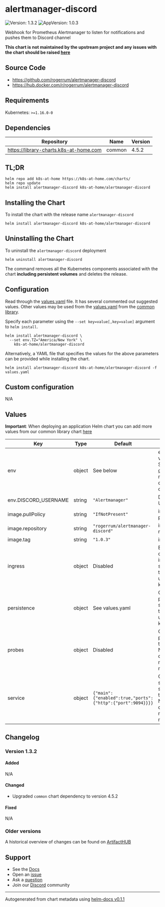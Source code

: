 # alertmanager-discord

![Version: 1.3.2](https://img.shields.io/badge/Version-1.3.2-informational?style=flat-square) ![AppVersion: 1.0.3](https://img.shields.io/badge/AppVersion-1.0.3-informational?style=flat-square)

Webhook for Prometheus Alertmanager to listen for notifications and pushes them to Discord channel

**This chart is not maintained by the upstream project and any issues with the chart should be raised [here](https://github.com/samipsolutions/helm-charts/issues/new/choose)**

## Source Code

* <https://github.com/rogerrum/alertmanager-discord>
* <https://hub.docker.com/r/rogerrum/alertmanager-discord>

## Requirements

Kubernetes: `>=1.16.0-0`

## Dependencies

| Repository | Name | Version |
|------------|------|---------|
| https://library-charts.k8s-at-home.com | common | 4.5.2 |

## TL;DR

```console
helm repo add k8s-at-home https://k8s-at-home.com/charts/
helm repo update
helm install alertmanager-discord k8s-at-home/alertmanager-discord
```

## Installing the Chart

To install the chart with the release name `alertmanager-discord`

```console
helm install alertmanager-discord k8s-at-home/alertmanager-discord
```

## Uninstalling the Chart

To uninstall the `alertmanager-discord` deployment

```console
helm uninstall alertmanager-discord
```

The command removes all the Kubernetes components associated with the chart **including persistent volumes** and deletes the release.

## Configuration

Read through the [values.yaml](./values.yaml) file. It has several commented out suggested values.
Other values may be used from the [values.yaml](https://github.com/k8s-at-home/library-charts/tree/main/charts/stable/common/values.yaml) from the [common library](https://github.com/k8s-at-home/library-charts/tree/main/charts/stable/common).

Specify each parameter using the `--set key=value[,key=value]` argument to `helm install`.

```console
helm install alertmanager-discord \
  --set env.TZ="America/New York" \
    k8s-at-home/alertmanager-discord
```

Alternatively, a YAML file that specifies the values for the above parameters can be provided while installing the chart.

```console
helm install alertmanager-discord k8s-at-home/alertmanager-discord -f values.yaml
```

## Custom configuration

N/A

## Values

**Important**: When deploying an application Helm chart you can add more values from our common library chart [here](https://github.com/k8s-at-home/library-charts/tree/main/charts/stable/common)

| Key | Type | Default | Description |
|-----|------|---------|-------------|
| env | object | See below | environment variables. See [image docs](https://github.com/metalmatze/alertmanager-bot) for more configuration options. |
| env.DISCORD_USERNAME | string | `"Alertmanager"` | Discord Username |
| image.pullPolicy | string | `"IfNotPresent"` | image pull policy |
| image.repository | string | `"rogerrum/alertmanager-discord"` | image repository |
| image.tag | string | `"1.0.3"` | image tag |
| ingress | object | Disabled | Enable and configure ingress settings for the chart under this key. |
| persistence | object | See values.yaml | Configure persistence settings for the chart under this key. |
| probes | object | Disabled | Configures probes for the chart. Normally this does not need to be modified. |
| service | object | `{"main":{"enabled":true,"ports":{"http":{"port":9094}}}}` | Configures service settings for the chart. Normally this does not need to be modified. |

## Changelog

### Version 1.3.2

#### Added

N/A

#### Changed

* Upgraded `common` chart dependency to version 4.5.2

#### Fixed

N/A

### Older versions

A historical overview of changes can be found on [ArtifactHUB](https://artifacthub.io/packages/helm/k8s-at-home/alertmanager-discord?modal=changelog)

## Support

- See the [Docs](https://docs.k8s-at-home.com/our-helm-charts/getting-started/)
- Open an [issue](https://github.com/samipsolutions/helm-charts/issues/new/choose)
- Ask a [question](https://github.com/k8s-at-home/organization/discussions)
- Join our [Discord](https://discord.gg/sTMX7Vh) community

----------------------------------------------
Autogenerated from chart metadata using [helm-docs v0.1.1](https://github.com/k8s-at-home/helm-docs/releases/v0.1.1)
